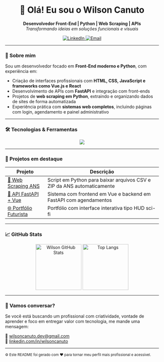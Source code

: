 <h1 align="center">👋 Olá! Eu sou o Wilson Canuto</h1>

<p align="center">
  <b>Desenvolvedor Front-End | Python | Web Scraping | APIs</b> <br />
  <i>Transformando ideias em soluções funcionais e visuais</i>
</p>

<p align="center">
  <a href="https://www.linkedin.com/in/wilsoncanuto" target="_blank">
    <img src="https://img.shields.io/badge/LinkedIn-Wilson%20Canuto-blue?logo=linkedin" alt="LinkedIn" />
  </a>
  <a href="mailto:wilsoncanuto.dev@gmail.com">
    <img src="https://img.shields.io/badge/E--mail-Enviar%20mensagem-green?logo=gmail" alt="Email" />
  </a>
</p>

---

### 🚀 Sobre mim

Sou um desenvolvedor focado em **Front-End moderno e Python**, com experiência em:

- Criação de interfaces profissionais com **HTML, CSS, JavaScript e frameworks como Vue.js e React**
- Desenvolvimento de APIs com **FastAPI** e integração com front-ends
- Projetos de **web scraping em Python**, extraindo e organizando dados de sites de forma automatizada
- Experiência prática com **sistemas web completos**, incluindo páginas com login, agendamento e painel administrativo

---

### 🛠️ Tecnologias & Ferramentas

<div align="center">
  <img src="https://skillicons.dev/icons?i=html,css,js,bootstrap,react,vuejs,python,fastapi,sqlite,git,github,vscode" />
</div>

---

### 📌 Projetos em destaque

| Projeto | Descrição |
|--------|-----------|
| [🔎 Web Scraping ANS](https://github.com/wilsoncanuto/web-scraping-ans) | Script em Python para baixar arquivos CSV e ZIP da ANS automaticamente |
| [🧬 API FastAPI + Vue](https://github.com/wilsoncanuto/sistema-agendamento) | Sistema com frontend em Vue e backend em FastAPI com agendamentos |
| [🌐 Portfólio Futurista](https://github.com/wilsoncanuto/portfolio-hud) | Portfólio com interface interativa tipo HUD sci-fi |

---

### 📈 GitHub Stats

<div align="center">
  <img src="https://github-readme-stats.vercel.app/api?username=wilsoncanuto&show_icons=true&theme=dracula" alt="Wilson GitHub Stats" height="150" />
  <img src="https://github-readme-stats.vercel.app/api/top-langs/?username=wilsoncanuto&layout=compact&langs_count=6&theme=dracula" alt="Top Langs" height="150"/>
</div>

---

### 💬 Vamos conversar?

Se você está buscando um profissional com criatividade, vontade de aprender e foco em entregar valor com tecnologia, me mande uma mensagem:

📧 wilsoncanuto.dev@gmail.com  
📎 [linkedin.com/in/wilsoncanuto](https://www.linkedin.com/in/wilson-canuto-graciano-29a31b105/)

---

<sub>⚙️ Este README foi gerado com ❤️ para tornar meu perfil mais profissional e acessível.</sub>
